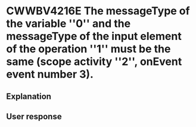 # CWWBV4216E The messageType of the variable ''0'' and the messageType of the input element of the operation ''1'' must be the same (scope activity ''2'', onEvent event number 3).

## Explanation

## User response